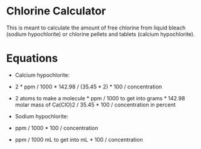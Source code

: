 # Chlorine Calculator

This is meant to calculate the amount of free chlorine from liquid bleach (sodium hypochlorite) or chlorine pellets and tablets (calcium hypochlorite).

Equations
=========

* Calcium hypochlorite:
 * 2 * ppm / 1000 * 142.98 / (35.45 * 2) * 100 / concentration
 * 2 atoms to make a molecule * ppm / 1000 to get into grams * 142.98 molar mass of Ca(ClO)2 / 35.45 * 100 / concentration in percent

* Sodium hypochlorite:
 * ppm / 1000 * 100 / concentration
 * ppm / 1000 mL to get into mL * 100 / concentration
